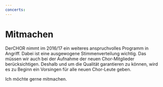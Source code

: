```yaml
---
concerts: 
---
```


# Mitmachen

DerCHOR nimmt im 2016/17 ein weiteres anspruchvolles Programm in Angriff. Dabei ist eine ausgewogene Stimmenverteilung wichtig. Das müssen wir auch bei der Aufnahme der neuen Chor-Mitglieder berücksichtigen. Deshalb und um die Qualität garantieren zu können, wird es zu Beginn ein Vorsingen für alle neuen Chor-Leute geben.

Ich möchte gerne mitmachen.